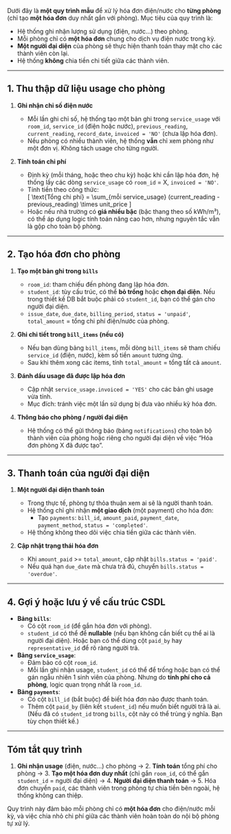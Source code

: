 Dưới đây là **một quy trình mẫu** để xử lý hóa đơn điện/nước cho **từng phòng** (chỉ tạo **một hóa đơn** duy nhất gắn với phòng). Mục tiêu của quy trình là:

- Hệ thống ghi nhận lượng sử dụng (điện, nước...) theo phòng.
- Mỗi phòng chỉ có **một hóa đơn** chung cho dịch vụ điện nước trong kỳ.
- **Một người đại diện** của phòng sẽ thực hiện thanh toán thay mặt cho các thành viên còn lại.
- Hệ thống **không** chia tiền chi tiết giữa các thành viên.

---

## 1. Thu thập dữ liệu usage cho phòng

1. **Ghi nhận chỉ số điện nước**

   - Mỗi lần ghi chỉ số, hệ thống tạo một bản ghi trong `service_usage` với `room_id`, `service_id` (điện hoặc nước), `previous_reading`, `current_reading`, `record_date`, `invoiced = 'NO'` (chưa lập hóa đơn).
   - Nếu phòng có nhiều thành viên, hệ thống **vẫn** chỉ xem phòng như một đơn vị. Không tách usage cho từng người.

2. **Tính toán chi phí**
   - Định kỳ (mỗi tháng, hoặc theo chu kỳ) hoặc khi cần lập hóa đơn, hệ thống lấy các dòng `service_usage` có `room_id` = X, `invoiced = 'NO'`.
   - Tính tiền theo công thức:  
     \[
     \text{Tổng chi phí} = \sum\_{mỗi service_usage} (current_reading - previous_reading) \times unit_price
     \]
   - Hoặc nếu nhà trường có **giá nhiều bậc** (bậc thang theo số kWh/m³), có thể áp dụng logic tính toán nâng cao hơn, nhưng nguyên tắc vẫn là gộp cho toàn bộ phòng.

---

## 2. Tạo hóa đơn cho phòng

1. **Tạo một bản ghi trong `bills`**

   - `room_id`: tham chiếu đến phòng đang lập hóa đơn.
   - `student_id`: tùy cấu trúc, có thể **bỏ trống** hoặc **chọn đại diện**. Nếu trong thiết kế DB bắt buộc phải có `student_id`, bạn có thể gán cho người đại diện.
   - `issue_date`, `due_date`, `billing_period`, `status = 'unpaid'`, `total_amount` = tổng chi phí điện/nước của phòng.

2. **Ghi chi tiết trong `bill_items` (nếu có)**

   - Nếu bạn dùng bảng `bill_items`, mỗi dòng `bill_items` sẽ tham chiếu `service_id` (điện, nước), kèm số tiền `amount` tương ứng.
   - Sau khi thêm xong các items, tính `total_amount` = tổng tất cả `amount`.

3. **Đánh dấu usage đã được lập hóa đơn**

   - Cập nhật `service_usage.invoiced = 'YES'` cho các bản ghi usage vừa tính.
   - Mục đích: tránh việc một lần sử dụng bị đưa vào nhiều kỳ hóa đơn.

4. **Thông báo cho phòng / người đại diện**
   - Hệ thống có thể gửi thông báo (bảng `notifications`) cho toàn bộ thành viên của phòng hoặc riêng cho người đại diện về việc “Hóa đơn phòng X đã được tạo”.

---

## 3. Thanh toán của người đại diện

1. **Một người đại diện thanh toán**

   - Trong thực tế, phòng tự thỏa thuận xem ai sẽ là người thanh toán.
   - Hệ thống chỉ ghi nhận **một giao dịch** (một payment) cho hóa đơn:
     - Tạo `payments`: `bill_id`, `amount_paid`, `payment_date`, `payment_method`, `status = 'completed'`.
   - Hệ thống không theo dõi việc chia tiền giữa các thành viên.

2. **Cập nhật trạng thái hóa đơn**
   - Khi `amount_paid` >= `total_amount`, cập nhật `bills.status = 'paid'`.
   - Nếu quá hạn `due_date` mà chưa trả đủ, chuyển `bills.status = 'overdue'`.

---

## 4. Gợi ý hoặc lưu ý về cấu trúc CSDL

- **Bảng `bills`**:
  - Có cột `room_id` (để gắn hóa đơn với phòng).
  - `student_id` có thể để **nullable** (nếu bạn không cần biết cụ thể ai là người đại diện). Hoặc bạn có thể dùng cột `paid_by` hay `representative_id` để rõ ràng người trả.
- **Bảng `service_usage`**:
  - Đảm bảo có cột `room_id`.
  - Mỗi lần ghi nhận usage, `student_id` có thể để trống hoặc bạn có thể gán ngẫu nhiên 1 sinh viên của phòng. Nhưng do **tính phí cho cả phòng**, logic quan trọng nhất là `room_id`.
- **Bảng `payments`**:
  - Có cột `bill_id` (bắt buộc) để biết hóa đơn nào được thanh toán.
  - Thêm cột `paid_by` (liên kết `student_id`) nếu muốn biết người trả là ai. (Nếu đã có `student_id` trong `bills`, cột này có thể trùng ý nghĩa. Bạn tùy chọn thiết kế.)

---

## Tóm tắt quy trình

1. **Ghi nhận usage** (điện, nước...) cho phòng → 2. **Tính toán** tổng phí cho phòng → 3. **Tạo một hóa đơn duy nhất** (chỉ gắn `room_id`, có thể gắn `student_id` = người đại diện) → 4. **Người đại diện thanh toán** → 5. Hóa đơn chuyển `paid`, các thành viên trong phòng tự chia tiền bên ngoài, hệ thống không can thiệp.

Quy trình này đảm bảo mỗi phòng chỉ có **một hóa đơn** cho điện/nước mỗi kỳ, và việc chia nhỏ chi phí giữa các thành viên hoàn toàn do nội bộ phòng tự xử lý.

